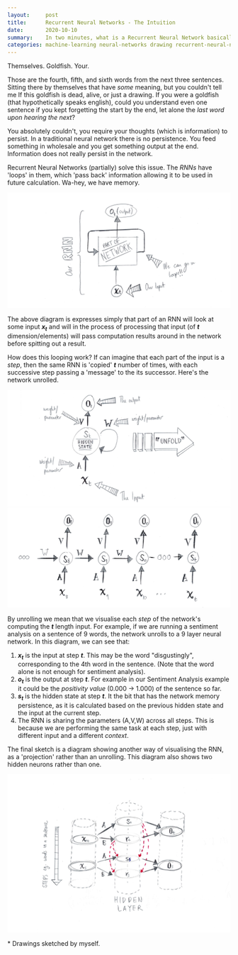 ```yaml
---
layout:     post
title:      Recurrent Neural Networks - The Intuition
date:       2020-10-10
summary:    In two minutes, what is a Recurrent Neural Network basically doing?
categories: machine-learning neural-networks drawing recurrent-neural-network
---
```


Themselves. Goldfish. Your.

Those are the fourth, fifth, and sixth words from the next three sentences. Sitting there by themselves that have *some* meaning, but you couldn't tell me If this goldfish is dead, alive, or just a drawing. If you were a goldfish (that hypothetically speaks english), could you understand even one sentence if you kept forgetting the start by the end, let alone the *last word upon hearing the next*?

You absolutely couldn't, you require your thoughts (which is information) to persist. In a traditional neural network there is no persistence. You feed something in wholesale and you get something output at the end. Information does not really persist in the network.

Recurrent Neural Networks (partially) solve this issue. The *RNNs* have 'loops' in them, which 'pass back' information allowing it to be used in future calculation. Wa-hey, we have memory.

![recurrent neural network overview](/images/rnn_short/rnn_overview.jpg)

The above diagram is expresses simply that part of an RNN will look at some input ***x<sub>t</sub>*** and will in the process of processing that input (of ***t*** dimension/elements) will pass computation results around in the network before spitting out a result.

How does this looping work? If can imagine that each part of the input is a *step*, then the same RNN is 'copied' ***t*** number of times, with each successive step passing a 'message' to the its successor. Here's the network unrolled.

![unrolled start](/images/rnn_short/unrolled_start.jpg)
![unrolled RNN](/images/rnn_short/unrolled.jpg)

By unrolling we mean that we visualise each *step* of the network's computing the ***t*** length input. For example, if we are running a sentiment analysis on a sentence of 9 words, the network unrolls to a 9 layer neural network. In this diagram, we can see that:

1. ***x<sub>t</sub>*** is the input at step ***t***. This may be the word "disgustingly", corresponding to the 4th word in the sentence. (Note that the word alone is not enough for sentiment analysis).
2. ***o<sub>t</sub>*** is the output at step ***t***. For example in our Sentiment Analysis example it could be the *positivity value* (0.000 -> 1.000) of the sentence so far.
3. ***s<sub>t</sub>*** is the hidden state at step ***t***. It the bit that has the network memory persistence, as it is calculated based on the previous hidden state and the input at the current step.
4. The RNN is sharing the parameters (A,V,W) across all steps. This is because we are performing the same task at each step, just with different input and a different *context*.

The final sketch is a diagram showing another way of visualising the RNN, as a 'projection' rather than an unrolling. This diagram also shows two hidden neurons rather than one.

![projection unroll](/images/rnn_short/projection_unroll.jpg)

\* Drawings sketched by myself.
